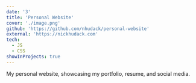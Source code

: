 ```yaml
---
date: '3'
title: 'Personal Website'
cover: './image.png'
github: 'https://github.com/nhudack/personal-website'
external: 'https://nickhudack.com'
tech:
  - JS
  - CSS
showInProjects: true
---
```


My personal website, showcasing my portfolio, resume, and social media.
